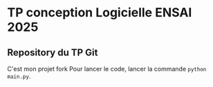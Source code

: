 # TP conception Logicielle ENSAI 2025
## Repository du TP Git
C'est mon projet fork
Pour lancer le code, lancer la commande `python main.py`.
